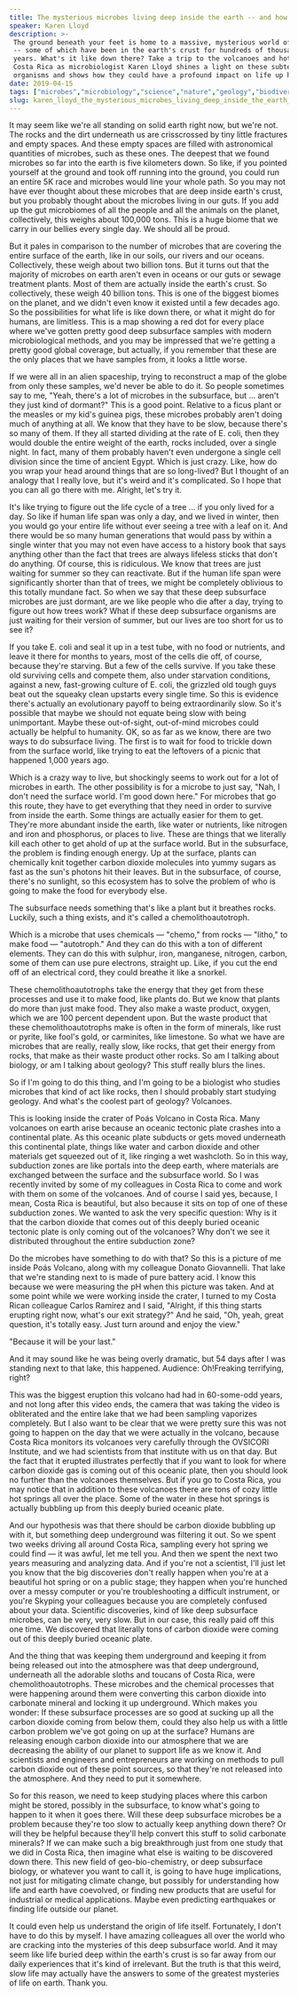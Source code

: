 ```yaml
---
title: The mysterious microbes living deep inside the earth -- and how they could help humanity
speaker: Karen Lloyd
description: >-
 The ground beneath your feet is home to a massive, mysterious world of microbes
 -- some of which have been in the earth's crust for hundreds of thousands of
 years. What's it like down there? Take a trip to the volcanoes and hot springs of
 Costa Rica as microbiologist Karen Lloyd shines a light on these subterranean
 organisms and shows how they could have a profound impact on life up here.
date: 2019-04-15
tags: ["microbes","microbiology","science","nature","geology","biodiversity"]
slug: karen_lloyd_the_mysterious_microbes_living_deep_inside_the_earth_and_how_they_could_help_humanity
---
```


It may seem like we're all standing on solid earth right now, but we're not. The rocks and
the dirt underneath us are crisscrossed by tiny little fractures and empty spaces. And
these empty spaces are filled with astronomical quantities of microbes, such as these
ones. The deepest that we found microbes so far into the earth is five kilometers down. So
like, if you pointed yourself at the ground and took off running into the ground, you
could run an entire 5K race and microbes would line your whole path. So you may not have
ever thought about these microbes that are deep inside earth's crust, but you probably
thought about the microbes living in our guts. If you add up the gut microbiomes of all
the people and all the animals on the planet, collectively, this weighs about 100,000
tons. This is a huge biome that we carry in our bellies every single day. We should all be
proud.

But it pales in comparison to the number of microbes that are covering the entire surface
of the earth, like in our soils, our rivers and our oceans. Collectively, these weigh
about two billion tons. But it turns out that the majority of microbes on earth aren't
even in oceans or our guts or sewage treatment plants. Most of them are actually inside
the earth's crust. So collectively, these weigh 40 billion tons. This is one of the
biggest biomes on the planet, and we didn't even know it existed until a few decades ago.
So the possibilities for what life is like down there, or what it might do for humans, are
limitless. This is a map showing a red dot for every place where we've gotten pretty good
deep subsurface samples with modern microbiological methods, and you may be impressed that
we're getting a pretty good global coverage, but actually, if you remember that these are
the only places that we have samples from, it looks a little worse.

If we were all in an alien spaceship, trying to reconstruct a map of the globe from only
these samples, we'd never be able to do it. So people sometimes say to me, "Yeah, there's a
lot of microbes in the subsurface, but ... aren't they just kind of dormant?" This is a
good point. Relative to a ficus plant or the measles or my kid's guinea pigs, these
microbes probably aren't doing much of anything at all. We know that they have to be slow,
because there's so many of them. If they all started dividing at the rate of E. coli, then
they would double the entire weight of the earth, rocks included, over a single night. In
fact, many of them probably haven't even undergone a single cell division since the time
of ancient Egypt. Which is just crazy. Like, how do you wrap your head around things that
are so long-lived? But I thought of an analogy that I really love, but it's weird and it's
complicated. So I hope that you can all go there with me. Alright, let's try
it.

It's like trying to figure out the life cycle of a tree ... if you only lived for a day.
So like if human life span was only a day, and we lived in winter, then you would go your
entire life without ever seeing a tree with a leaf on it. And there would be so many human
generations that would pass by within a single winter that you may not even have access to
a history book that says anything other than the fact that trees are always lifeless
sticks that don't do anything. Of course, this is ridiculous. We know that trees are just
waiting for summer so they can reactivate. But if the human life span were significantly
shorter than that of trees, we might be completely oblivious to this totally mundane
fact. So when we say that these deep subsurface microbes are just dormant, are we like
people who die after a day, trying to figure out how trees work? What if these deep
subsurface organisms are just waiting for their version of summer, but our lives are too
short for us to see it?

If you take E. coli and seal it up in a test tube, with no food or nutrients, and leave it
there for months to years, most of the cells die off, of course, because they're starving.
But a few of the cells survive. If you take these old surviving cells and compete them,
also under starvation conditions, against a new, fast-growing culture of E. coli, the
grizzled old tough guys beat out the squeaky clean upstarts every single time. So this is
evidence there's actually an evolutionary payoff to being extraordinarily slow. So it's
possible that maybe we should not equate being slow with being unimportant. Maybe these
out-of-sight, out-of-mind microbes could actually be helpful to humanity. OK, so as far as
we know, there are two ways to do subsurface living. The first is to wait for food to
trickle down from the surface world, like trying to eat the leftovers of a picnic that
happened 1,000 years ago.

Which is a crazy way to live, but shockingly seems to work out for a lot of microbes in
earth. The other possibility is for a microbe to just say, "Nah, I don't need the surface
world. I'm good down here." For microbes that go this route, they have to get everything
that they need in order to survive from inside the earth. Some things are actually easier
for them to get. They're more abundant inside the earth, like water or nutrients, like
nitrogen and iron and phosphorus, or places to live. These are things that we literally
kill each other to get ahold of up at the surface world. But in the subsurface, the problem
is finding enough energy. Up at the surface, plants can chemically knit together carbon
dioxide molecules into yummy sugars as fast as the sun's photons hit their leaves. But in
the subsurface, of course, there's no sunlight, so this ecosystem has to solve the problem
of who is going to make the food for everybody else.

The subsurface needs something that's like a plant but it breathes rocks. Luckily, such a
thing exists, and it's called a chemolithoautotroph.

Which is a microbe that uses chemicals — "chemo," from rocks — "litho," to make food —
"autotroph." And they can do this with a ton of different elements. They can do this with
sulphur, iron, manganese, nitrogen, carbon, some of them can use pure electrons, straight
up. Like, if you cut the end off of an electrical cord, they could breathe it like a
snorkel.

These chemolithoautotrophs take the energy that they get from these processes and use it
to make food, like plants do. But we know that plants do more than just make food. They
also make a waste product, oxygen, which we are 100 percent dependent upon. But the waste
product that these chemolithoautotrophs make is often in the form of minerals, like rust
or pyrite, like fool's gold, or carminites, like limestone. So what we have are microbes
that are really, really slow, like rocks, that get their energy from rocks, that make as
their waste product other rocks. So am I talking about biology, or am I talking about
geology? This stuff really blurs the lines.

So if I'm going to do this thing, and I'm going to be a biologist who studies microbes
that kind of act like rocks, then I should probably start studying geology. And what's the
coolest part of geology? Volcanoes.

This is looking inside the crater of Poás Volcano in Costa Rica. Many volcanoes on earth
arise because an oceanic tectonic plate crashes into a continental plate. As this oceanic
plate subducts or gets moved underneath this continental plate, things like water and
carbon dioxide and other materials get squeezed out of it, like ringing a wet washcloth.
So in this way, subduction zones are like portals into the deep earth, where materials are
exchanged between the surface and the subsurface world. So I was recently invited by some
of my colleagues in Costa Rica to come and work with them on some of the volcanoes. And of
course I said yes, because, I mean, Costa Rica is beautiful, but also because it sits on
top of one of these subduction zones. We wanted to ask the very specific question: Why is
it that the carbon dioxide that comes out of this deeply buried oceanic tectonic plate is
only coming out of the volcanoes? Why don't we see it distributed throughout the entire
subduction zone?

Do the microbes have something to do with that? So this is a picture of me inside Poás
Volcano, along with my colleague Donato Giovannelli. That lake that we're standing next to
is made of pure battery acid. I know this because we were measuring the pH when this
picture was taken. And at some point while we were working inside the crater, I turned to
my Costa Rican colleague Carlos Ramírez and I said, "Alright, if this thing starts
erupting right now, what's our exit strategy?" And he said, "Oh, yeah, great question,
it's totally easy. Just turn around and enjoy the view."

"Because it will be your last."

And it may sound like he was being overly dramatic, but 54 days after I was standing next
to that lake, this happened. Audience: Oh!Freaking terrifying, right?

This was the biggest eruption this volcano had had in 60-some-odd years, and not long
after this video ends, the camera that was taking the video is obliterated and the entire
lake that we had been sampling vaporizes completely. But I also want to be clear that we
were pretty sure this was not going to happen on the day that we were actually in the
volcano, because Costa Rica monitors its volcanoes very carefully through the OVSICORI
Institute, and we had scientists from that institute with us on that day. But the fact
that it erupted illustrates perfectly that if you want to look for where carbon dioxide
gas is coming out of this oceanic plate, then you should look no further than the
volcanoes themselves. But if you go to Costa Rica, you may notice that in addition to these
volcanoes there are tons of cozy little hot springs all over the place. Some of the water
in these hot springs is actually bubbling up from this deeply buried oceanic
plate.

And our hypothesis was that there should be carbon dioxide bubbling up with it, but
something deep underground was filtering it out. So we spent two weeks driving all around
Costa Rica, sampling every hot spring we could find — it was awful, let me tell you. And
then we spent the next two years measuring and analyzing data. And if you're not a
scientist, I'll just let you know that the big discoveries don't really happen when you're
at a beautiful hot spring or on a public stage; they happen when you're hunched over a
messy computer or you're troubleshooting a difficult instrument, or you're Skyping your
colleagues because you are completely confused about your data. Scientific discoveries,
kind of like deep subsurface microbes, can be very, very slow. But in our case, this really
paid off this one time. We discovered that literally tons of carbon dioxide were coming
out of this deeply buried oceanic plate.

And the thing that was keeping them underground and keeping it from being released out
into the atmosphere was that deep underground, underneath all the adorable sloths and
toucans of Costa Rica, were chemolithoautotrophs. These microbes and the chemical
processes that were happening around them were converting this carbon dioxide into
carbonate mineral and locking it up underground. Which makes you wonder: If these
subsurface processes are so good at sucking up all the carbon dioxide coming from below
them, could they also help us with a little carbon problem we've got going on up at the
surface? Humans are releasing enough carbon dioxide into our atmosphere that we are
decreasing the ability of our planet to support life as we know it. And scientists and
engineers and entrepreneurs are working on methods to pull carbon dioxide out of these
point sources, so that they're not released into the atmosphere. And they need to put it
somewhere.

So for this reason, we need to keep studying places where this carbon might be stored,
possibly in the subsurface, to know what's going to happen to it when it goes there. Will
these deep subsurface microbes be a problem because they're too slow to actually keep
anything down there? Or will they be helpful because they'll help convert this stuff to
solid carbonate minerals? If we can make such a big breakthrough just from one study that
we did in Costa Rica, then imagine what else is waiting to be discovered down there. This
new field of geo-bio-chemistry, or deep subsurface biology, or whatever you want to call
it, is going to have huge implications, not just for mitigating climate change, but
possibly for understanding how life and earth have coevolved, or finding new products that
are useful for industrial or medical applications. Maybe even predicting earthquakes or
finding life outside our planet.

It could even help us understand the origin of life itself. Fortunately, I don't have to do
this by myself. I have amazing colleagues all over the world who are cracking into the
mysteries of this deep subsurface world. And it may seem like life buried deep within the
earth's crust is so far away from our daily experiences that it's kind of irrelevant. But
the truth is that this weird, slow life may actually have the answers to some of the
greatest mysteries of life on earth. Thank you.

<!--
ad_duration=3.33
comment_count=12
event="TED2019"
external_start_time=0
has_talk_citation=1
intro_duration=11.82
is_subtitle_required="False"
is_talk_featured="True"
language="en"
language_swap="False"
native_language="en"
number_of_related_talks=6
number_of_speakers=1
number_of_subtitled_videos=17
number_of_tags=6
number_of_talk_download_languages=17
number_of_talk_more_resources=0
number_of_talk_recommendations=1
number_of_talks_take_actions=0
post_ad_duration=0.83
published_timestamp="2019-06-10 14:44:46"
recording_date="2019-04-15"
speaker_description="Marine microbiologist"
speaker_is_published=1
speaker_name="Karen Lloyd"
talk_more_resources=[]
talk_name="The mysterious microbes living deep inside the earth -- and how they could help humanity"
talk_recommendations_blurb="More resources curated by Karen Lloyd"
talks_tags=["microbes","microbiology","science","nature","geology","biodiversity"]
talks_take_action=[]
url_audio="https://download.ted.com/talks/KarenLloyd_2019.mp3?apikey=acme-roadrunner"
url_photo_speaker="https://pe.tedcdn.com/images/ted/b25f0d7ad48cf8dab288d763c8ccfc6c935f0914_254x191.jpg"
url_photo_talk="https://s3.amazonaws.com/talkstar-photos/uploads/1b3644cf-0757-48ee-8809-51359368541d/KarenLloyd_2019-embed.jpg"
url_webpage="https://www.ted.com/talks/karen_lloyd_the_mysterious_microbes_living_deep_inside_the_earth_and_how_they_could_help_humanity"
video_type_name="TED Stage Talk"
-->